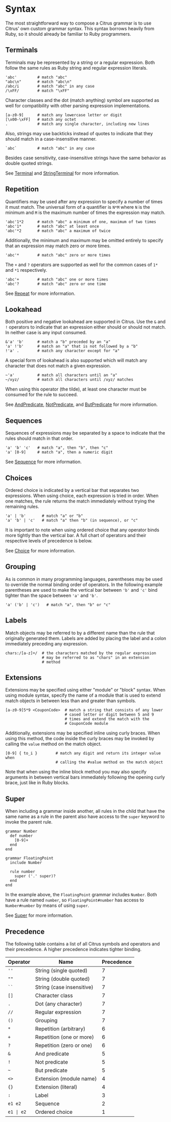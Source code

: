 # Syntax


The most straightforward way to compose a Citrus grammar is to use Citrus' own
custom grammar syntax. This syntax borrows heavily from Ruby, so it should
already be familiar to Ruby programmers.

## Terminals

Terminals may be represented by a string or a regular expression. Both follow
the same rules as Ruby string and regular expression literals.

    'abc'         # match "abc"
    "abc\n"       # match "abc\n"
    /abc/i        # match "abc" in any case
    /\xFF/        # match "\xFF"

Character classes and the dot (match anything) symbol are supported as well for
compatibility with other parsing expression implementations.

    [a-z0-9]      # match any lowercase letter or digit
    [\x00-\xFF]   # match any octet
    .             # match any single character, including new lines

Also, strings may use backticks instead of quotes to indicate that they should
match in a case-insensitive manner.

    `abc`         # match "abc" in any case

Besides case sensitivity, case-insensitive strings have the same behavior as
double quoted strings.

See [Terminal](api/classes/Citrus/Terminal.html) and
[StringTerminal](api/classes/Citrus/StringTerminal.html) for more information.

## Repetition

Quantifiers may be used after any expression to specify a number of times it
must match. The universal form of a quantifier is `N*M` where `N` is the minimum
and `M` is the maximum number of times the expression may match.

    'abc'1*2      # match "abc" a minimum of one, maximum of two times
    'abc'1*       # match "abc" at least once
    'abc'*2       # match "abc" a maximum of twice

Additionally, the minimum and maximum may be omitted entirely to specify that an
expression may match zero or more times.

    'abc'*        # match "abc" zero or more times

The `+` and `?` operators are supported as well for the common cases of `1*` and
`*1` respectively.

    'abc'+        # match "abc" one or more times
    'abc'?        # match "abc" zero or one time

See [Repeat](api/classes/Citrus/Repeat.html) for more information.

## Lookahead

Both positive and negative lookahead are supported in Citrus. Use the `&` and
`!` operators to indicate that an expression either should or should not match.
In neither case is any input consumed.

    &'a' 'b'      # match a "b" preceded by an "a"
    'a' !'b'      # match an "a" that is not followed by a "b"
    !'a' .        # match any character except for "a"

A special form of lookahead is also supported which will match any character
that does not match a given expression.

    ~'a'          # match all characters until an "a"
    ~/xyz/        # match all characters until /xyz/ matches

When using this operator (the tilde), at least one character must be consumed
for the rule to succeed.

See [AndPredicate](api/classes/Citrus/AndPredicate.html),
[NotPredicate](api/classes/Citrus/NotPredicate.html), and
[ButPredicate](api/classes/Citrus/ButPredicate.html) for more information.

## Sequences

Sequences of expressions may be separated by a space to indicate that the rules
should match in that order.

    'a' 'b' 'c'   # match "a", then "b", then "c"
    'a' [0-9]     # match "a", then a numeric digit

See [Sequence](api/classes/Citrus/Sequence.html) for more information.

## Choices

Ordered choice is indicated by a vertical bar that separates two expressions.
When using choice, each expression is tried in order. When one matches, the
rule returns the match immediately without trying the remaining rules.

    'a' | 'b'       # match "a" or "b"
    'a' 'b' | 'c'   # match "a" then "b" (in sequence), or "c"

It is important to note when using ordered choice that any operator binds more
tightly than the vertical bar. A full chart of operators and their respective
levels of precedence is below.

See [Choice](api/classes/Citrus/Choice.html) for more information.

## Grouping

As is common in many programming languages, parentheses may be used to override
the normal binding order of operators. In the following example parentheses are
used to make the vertical bar between `'b'` and `'c'` bind tighter than the
space between `'a'` and `'b'`.

    'a' ('b' | 'c')   # match "a", then "b" or "c"

## Labels

Match objects may be referred to by a different name than the rule that
originally generated them. Labels are added by placing the label and a colon
immediately preceding any expression.

    chars:/[a-z]+/  # the characters matched by the regular expression
                    # may be referred to as "chars" in an extension
                    # method

## Extensions

Extensions may be specified using either "module" or "block" syntax. When using
module syntax, specify the name of a module that is used to extend match objects
in between less than and greater than symbols.

    [a-z0-9]5*9 <CouponCode>  # match a string that consists of any lower
                              # cased letter or digit between 5 and 9
                              # times and extend the match with the
                              # CouponCode module

Additionally, extensions may be specified inline using curly braces. When using
this method, the code inside the curly braces may be invoked by calling the
`value` method on the match object.

    [0-9] { to_i }        # match any digit and return its integer value when
                          # calling the #value method on the match object

Note that when using the inline block method you may also specify arguments in
between vertical bars immediately following the opening curly brace, just like
in Ruby blocks.

## Super

When including a grammar inside another, all rules in the child that have the
same name as a rule in the parent also have access to the `super` keyword to
invoke the parent rule.

    grammar Number
      def number
        [0-9]+
      end
    end
    
    grammar FloatingPoint
      include Number
      
      rule number
        super ('.' super)?
      end
    end

In the example above, the `FloatingPoint` grammar includes `Number`. Both have a
rule named `number`, so `FloatingPoint#number` has access to `Number#number` by
means of using `super`.

See [Super](api/classes/Citrus/Super.html) for more information.

## Precedence

The following table contains a list of all Citrus symbols and operators and
their precedence. A higher precedence indicates tighter binding.

Operator                  | Name                      | Precedence
------------------------- | ------------------------- | ----------
`''`                      | String (single quoted)    | 7
`""`                      | String (double quoted)    | 7
<code>``</code>           | String (case insensitive) | 7
`[]`                      | Character class           | 7
`.`                       | Dot (any character)       | 7
`//`                      | Regular expression        | 7
`()`                      | Grouping                  | 7
`*`                       | Repetition (arbitrary)    | 6
`+`                       | Repetition (one or more)  | 6
`?`                       | Repetition (zero or one)  | 6
`&`                       | And predicate             | 5
`!`                       | Not predicate             | 5
`~`                       | But predicate             | 5
`<>`                      | Extension (module name)   | 4
`{}`                      | Extension (literal)       | 4
`:`                       | Label                     | 3
`e1 e2`                   | Sequence                  | 2
<code>e1 &#124; e2</code> | Ordered choice            | 1

